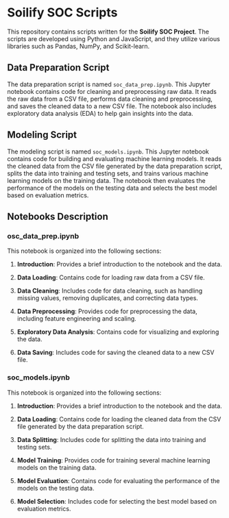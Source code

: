 # Soilify SOC Scripts

This repository contains scripts written for the **Soilify SOC Project**. The scripts are developed using Python and JavaScript, and they utilize various libraries such as Pandas, NumPy, and Scikit-learn.

## Data Preparation Script

The data preparation script is named `soc_data_prep.ipynb`. This Jupyter notebook contains code for cleaning and preprocessing raw data. It reads the raw data from a CSV file, performs data cleaning and preprocessing, and saves the cleaned data to a new CSV file. The notebook also includes exploratory data analysis (EDA) to help gain insights into the data.

## Modeling Script

The modeling script is named `soc_models.ipynb`. This Jupyter notebook contains code for building and evaluating machine learning models. It reads the cleaned data from the CSV file generated by the data preparation script, splits the data into training and testing sets, and trains various machine learning models on the training data. The notebook then evaluates the performance of the models on the testing data and selects the best model based on evaluation metrics.

## Notebooks Description

### osc_data_prep.ipynb

This notebook is organized into the following sections:

1. **Introduction**: Provides a brief introduction to the notebook and the data.

2. **Data Loading**: Contains code for loading raw data from a CSV file.

3. **Data Cleaning**: Includes code for data cleaning, such as handling missing values, removing duplicates, and correcting data types.

4. **Data Preprocessing**: Provides code for preprocessing the data, including feature engineering and scaling.

5. **Exploratory Data Analysis**: Contains code for visualizing and exploring the data.

6. **Data Saving**: Includes code for saving the cleaned data to a new CSV file.

### soc_models.ipynb

This notebook is organized into the following sections:

1. **Introduction**: Provides a brief introduction to the notebook and the data.

2. **Data Loading**: Contains code for loading the cleaned data from the CSV file generated by the data preparation script.

3. **Data Splitting**: Includes code for splitting the data into training and testing sets.

4. **Model Training**: Provides code for training several machine learning models on the training data.

5. **Model Evaluation**: Contains code for evaluating the performance of the models on the testing data.

6. **Model Selection**: Includes code for selecting the best model based on evaluation metrics.
